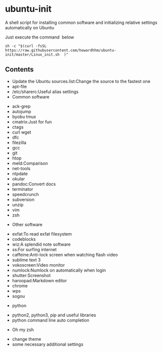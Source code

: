 # ubuntu-init
A shell script for installing common software and initializing relative settings automatically on Ubuntu

Just execute the command  below
```shell
sh -c "$(curl -fsSL https://raw.githubusercontent.com/howardhhm/ubuntu-init/master/Linux_init.sh  )"
```

## Contents
* Update the Ubuntu sources.list:Change the source to the fastest one
* apt-file
* /etc/sharerc:Useful alias settings
* Common software
 - ack-grep
 - autojump
 - byobu tmux
 - cmatrix:Just for fun
 - ctags
 - curl wget
 - dfc
 - filezilla
 - gcc
 - git
 - htop
 - meld:Comparison
 - net-tools
 - ntpdate
 - okular
 - pandoc:Convert docs
 - terminator
 - speedcrunch
 - subversion
 - unzip
 - vim
 - zsh
* Other software
 - exfat:To read exfat filesystem
 - codeblocks
 - wiz:A splendid note software
 - ss:For surfing internet
 - caffeine:Anti-lock screen when watching flash video
 - sublime text 3
 - vokoscreen:Video monitor
 - numlock:Numlock on automatically when login
 - shutter:Screenshot
 - haroopad:Markdown editor
 - chrome
 - wps
 - sogou
* python
 - python2, python3, pip and useful libraries
 - python command line auto completion
* Oh my zsh
 - change theme
 - some necessary additional settings